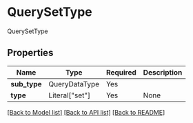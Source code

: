 # QuerySetType

QuerySetType

## Properties
| Name | Type | Required | Description |
| ------------ | ------------- | ------------- | ------------- |
**sub_type** | QueryDataType | Yes |  |
**type** | Literal["set"] | Yes | None |


[[Back to Model list]](../../../../README.md#models-v2-link) [[Back to API list]](../../../../README.md#apis-v2-link) [[Back to README]](../../../../README.md)
